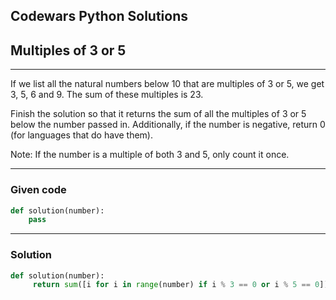 
Codewars Python Solutions
---
## Multiples of 3 or 5 <br>
---
If we list all the natural numbers below 10 that are multiples of 3 or 5, we get 3, 5, 6 and 9. The sum of these multiples is 23.

Finish the solution so that it returns the sum of all the multiples of 3 or 5 below the number passed in. Additionally, if the number is negative, return 0 (for languages that do have them).

Note: If the number is a multiple of both 3 and 5, only count it once.

---
### Given code
```python
def solution(number):
    pass
```
---
### Solution
```python
def solution(number):
     return sum([i for i in range(number) if i % 3 == 0 or i % 5 == 0])
```
